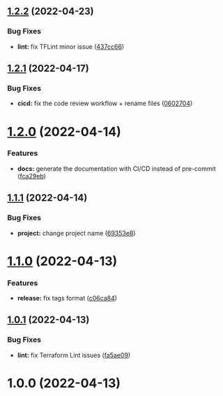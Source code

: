 ## [1.2.2](https://github.com/timoa/terraform-aws-module-example/compare/v1.2.1...v1.2.2) (2022-04-23)


### Bug Fixes

* **lint:** fix TFLint minor issue ([437cc66](https://github.com/timoa/terraform-aws-module-example/commit/437cc6679d082dd58d9822f69e285ea683a905b8))

## [1.2.1](https://github.com/timoa/terraform-aws-module-example/compare/v1.2.0...v1.2.1) (2022-04-17)


### Bug Fixes

* **cicd:** fix the code review workflow + rename files ([0602704](https://github.com/timoa/terraform-aws-module-example/commit/06027048de375c847c0a38f63cd54577cb2184f4))

# [1.2.0](https://github.com/timoa/terraform-aws-module-example/compare/v1.1.1...v1.2.0) (2022-04-14)


### Features

* **docs:** generate the documentation with CI/CD instead of pre-commit ([fca29eb](https://github.com/timoa/terraform-aws-module-example/commit/fca29ebf37f7258bda50492ebee595d6b462448a))

## [1.1.1](https://github.com/timoa/terraform-aws-module-example/compare/v1.1.0...v1.1.1) (2022-04-14)


### Bug Fixes

* **project:** change project name ([69353e8](https://github.com/timoa/terraform-aws-module-example/commit/69353e822004fa167d2fc223f8afd1edaac201eb))

# [1.1.0](https://github.com/timoa/terraform-aws-module-example/compare/v1.0.1...v1.1.0) (2022-04-13)


### Features

* **release:** fix tags format ([c06ca84](https://github.com/timoa/terraform-aws-module-example/commit/c06ca84c479d59ee8e404651752f1127119ce775))

## [1.0.1](https://github.com/timoa/terraform-aws-module-example/compare/v1.0.0...v1.0.1) (2022-04-13)


### Bug Fixes

* **lint:** fix Terraform Lint issues ([fa5ae09](https://github.com/timoa/terraform-aws-module-example/commit/fa5ae09ecb5fd759e2f3d42a47a1e8c1271f3e82))

# 1.0.0 (2022-04-13)
